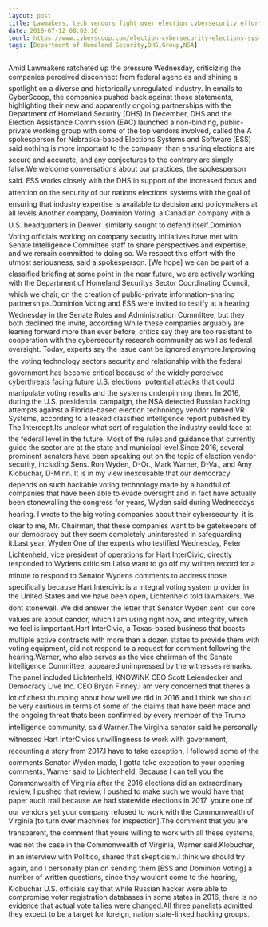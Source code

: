 ```yaml
---
layout: post
title: Lawmakers, tech vendors fight over election cybersecurity efforts
date: 2018-07-12 00:02:16
tourl: https://www.cyberscoop.com/election-cybersecurity-elections-systems-software-dominion-voting/?category_news=technology
tags: [Department of Homeland Security,DHS,Group,NSA]
---
```

Amid Lawmakers ratcheted up the pressure Wednesday, criticizing the companies perceived disconnect from federal agencies and shining a spotlight on a diverse and historically unregulated industry. In emails to CyberScoop, the companies pushed back against those statements, highlighting their new and apparently ongoing partnerships with the Department of Homeland Security (DHS).In December, DHS and the Election Assistance Commission (EAC) launched a non-binding, public-private working group with some of the top vendors involved, called the A spokesperson for Nebraska-based Elections Systems and Software (ESS) said nothing is more important to the company  than ensuring elections are secure and accurate, and any conjectures to the contrary are simply false.We welcome conversations about our practices, the spokesperson said. ESS works closely with the DHS in support of the increased focus and attention on the security of our nations elections systems with the goal of ensuring that industry expertise is available to decision and policymakers at all levels.Another company, Dominion Voting  a Canadian company with a U.S. headquarters in Denver  similarly sought to defend itself.Dominion Voting officials working on company security initiatives have met with Senate Intelligence Committee staff to share perspectives and expertise, and we remain committed to doing so. We respect this effort with the utmost seriousness, said a spokesperson. [We hope] we can be part of a classified briefing at some point in the near future, we are actively working with the Department of Homeland Securitys Sector Coordinating Council, which we chair, on the creation of public-private information-sharing partnerships.Dominion Voting and ESS were invited to testify at a hearing Wednesday in the Senate Rules and Administration Committee, but they both declined the invite, according While these companies arguably are leaning forward more than ever before, critics say they are too resistant to cooperation with the cybersecurity research community as well as federal oversight. Today, experts say the issue cant be ignored anymore.Improving the voting technology sectors security and relationship with the federal government has become critical because of the widely perceived cyberthreats facing future U.S. elections  potential attacks that could manipulate voting results and the systems underpinning them. In 2016, during the U.S. presidential campaign, the NSA detected Russian hacking attempts against a Florida-based election technology vendor named VR Systems, according to a leaked classified intelligence report published by The Intercept.Its unclear what sort of regulation the industry could face at the federal level in the future. Most of the rules and guidance that currently guide the sector are at the state and municipal level.Since 2016, several prominent senators have been speaking out on the topic of election vendor security, including Sens. Ron Wyden, D-Or., Mark Warner, D-Va., and Amy Klobuchar, D-Minn..It is in my view inexcusable that our democracy depends on such hackable voting technology made by a handful of companies that have been able to evade oversight and in fact have actually been stonewalling the congress for years, Wyden said during Wednesdays hearing. I wrote to the big voting companies about their cybersecurity  it is clear to me, Mr. Chairman, that these companies want to be gatekeepers of our democracy but they seem completely uninterested in safeguarding it.Last year, Wyden One of the experts who testified Wednesday, Peter Lichtenheld, vice president of operations for Hart InterCivic, directly responded to Wydens criticism.I also want to go off my written record for a minute to respond to Senator Wydens comments to address those specifically because Hart Intercivic is a integral voting system provider in the United States and we have been open, Lichtenheld told lawmakers. We dont stonewall. We did answer the letter that Senator Wyden sent  our core values are about candor, which I am using right now, and integrity, which we feel is important.Hart InterCivic, a Texas-based business that boasts multiple active contracts with more than a dozen states to provide them with voting equipment, did not respond to a request for comment following the hearing.Warner, who also serves as the vice chairman of the Senate Intelligence Committee, appeared unimpressed by the witnesses remarks. The panel included Lichtenheld, KNOWiNK CEO Scott Leiendecker and Democracy Live Inc. CEO Bryan Finney.I am very concerned that theres a lot of chest thumping about how well we did in 2016 and I think we should be very cautious in terms of some of the claims that have been made and the ongoing threat thats been confirmed by every member of the Trump intelligence community, said Warner.The Virginia senator said he personally witnessed Hart InterCivics unwillingness to work with government, recounting a story from 2017.I have to take exception, I followed some of the comments Senator Wyden made, I gotta take exception to your opening comments, Warner said to Lichtenheld. Because I can tell you the Commonwealth of Virginia after the 2016 elections did an extraordinary review, I pushed that review, I pushed to make such we would have that paper audit trail because we had statewide elections in 2017  youre one of our vendors yet your company refused to work with the Commonwealth of Virginia [to turn over machines for inspection].The comment that you are transparent, the comment that youre willing to work with all these systems, was not the case in the Commonwealth of Virginia, Warner said.Klobuchar, in an interview with Politico, shared that skepticism.I think we should try again, and I personally plan on sending them [ESS and Dominion Voting] a number of written questions, since they wouldnt come to the hearing, Klobuchar U.S. officials say that while Russian hacker were able to compromise voter registration databases in some states in 2016, there is no evidence that actual vote tallies were changed.All three panelists admitted they expect to be a target for foreign, nation state-linked hacking groups.